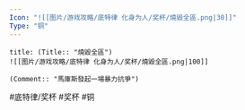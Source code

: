 ```yaml
---
Icon: "![[图片/游戏攻略/底特律 化身为人/奖杯/燒毀全區.png|30]]"
Type: "铜"
---
```

```ad-common-bronze-trophy
title: (Title:: "燒毀全區")
![[图片/游戏攻略/底特律 化身为人/奖杯/燒毀全區.png|100]]

(Comment:: "馬庫斯發起一場暴力抗爭")
```

#底特律/奖杯 #奖杯 #铜
